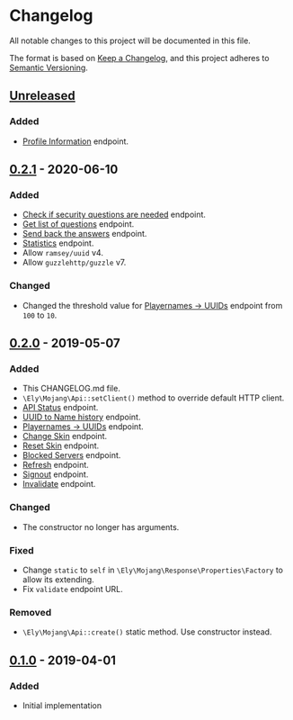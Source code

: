 # Changelog
All notable changes to this project will be documented in this file.

The format is based on [Keep a Changelog](https://keepachangelog.com/en/1.0.0/),
and this project adheres to [Semantic Versioning](https://semver.org/spec/v2.0.0.html).

## [Unreleased]
### Added
- [Profile Information](https://wiki.vg/Mojang_API#Profile_Information) endpoint.

## [0.2.1] - 2020-06-10
### Added
- [Check if security questions are needed](https://wiki.vg/Mojang_API#Check_if_security_questions_are_needed) endpoint.
- [Get list of questions](https://wiki.vg/Mojang_API#Get_list_of_questions) endpoint.
- [Send back the answers](https://wiki.vg/Mojang_API#Send_back_the_answers) endpoint.
- [Statistics](https://wiki.vg/Mojang_API#Statistics) endpoint.
- Allow `ramsey/uuid` v4.
- Allow `guzzlehttp/guzzle` v7.

### Changed
- Changed the threshold value for [Playernames -> UUIDs](https://wiki.vg/Mojang_API#Playernames_-.3E_UUIDs) endpoint
  from `100` to `10`.

## [0.2.0] - 2019-05-07
### Added
- This CHANGELOG.md file.
- `\Ely\Mojang\Api::setClient()` method to override default HTTP client.
- [API Status](https://wiki.vg/Mojang_API#API_Status) endpoint.
- [UUID to Name history](https://wiki.vg/Mojang_API#UUID_-.3E_Name_history) endpoint.
- [Playernames -> UUIDs](https://wiki.vg/Mojang_API#Playernames_-.3E_UUIDs) endpoint.
- [Change Skin](https://wiki.vg/Mojang_API#Change_Skin) endpoint.
- [Reset Skin](https://wiki.vg/Mojang_API#Reset_Skin) endpoint.
- [Blocked Servers](https://wiki.vg/Mojang_API#Blocked_Servers) endpoint.
- [Refresh](https://wiki.vg/Authentication#Refresh) endpoint.
- [Signout](https://wiki.vg/Authentication#Signout) endpoint.
- [Invalidate](https://wiki.vg/Authentication#Invalidate) endpoint.

### Changed
- The constructor no longer has arguments.

### Fixed
- Change `static` to `self` in `\Ely\Mojang\Response\Properties\Factory` to allow its extending.
- Fix `validate` endpoint URL.

### Removed
- `\Ely\Mojang\Api::create()` static method. Use constructor instead.

## [0.1.0] - 2019-04-01
### Added
- Initial implementation

[Unreleased]: https://github.com/elyby/mojang-api/compare/0.2.1...HEAD
[0.2.1]: https://github.com/elyby/mojang-api/compare/0.2.0...0.2.1
[0.2.0]: https://github.com/elyby/mojang-api/compare/0.1.0...0.2.0
[0.1.0]: https://github.com/elyby/mojang-api/releases/tag/0.1.0
